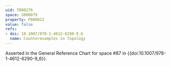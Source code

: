 ```yaml
---
uid: T000276
space: S000079
property: P000013
value: false
refs:
- doi: 10.1007/978-1-4612-6290-9_6
  name: Counterexamples in Topology
---
```


Asserted in the General Reference Chart for space #87 in
{{doi:10.1007/978-1-4612-6290-9_6}}.
